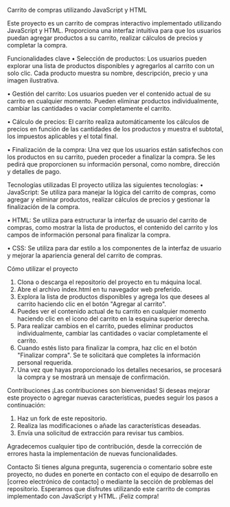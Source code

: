 Carrito de compras utilizando JavaScript y HTML

Este proyecto es un carrito de compras interactivo implementado utilizando JavaScript y HTML. Proporciona una interfaz intuitiva para que los usuarios puedan agregar productos a su carrito, realizar cálculos de precios y completar la compra.

Funcionalidades clave
•	Selección de productos: Los usuarios pueden explorar una lista de productos disponibles y agregarlos al carrito con un solo clic. Cada producto muestra su nombre, descripción, precio y una imagen ilustrativa.

•	Gestión del carrito: Los usuarios pueden ver el contenido actual de su carrito en cualquier momento. Pueden eliminar productos individualmente, cambiar las cantidades o vaciar completamente el carrito.

•	Cálculo de precios: El carrito realiza automáticamente los cálculos de precios en función de las cantidades de los productos y muestra el subtotal, los impuestos aplicables y el total final.

•	Finalización de la compra: Una vez que los usuarios están satisfechos con los productos en su carrito, pueden proceder a finalizar la compra. Se les pedirá que proporcionen su información personal, como nombre, dirección y detalles de pago.

Tecnologías utilizadas
El proyecto utiliza las siguientes tecnologías:
•	JavaScript: Se utiliza para manejar la lógica del carrito de compras, como agregar y eliminar productos, realizar cálculos de precios y gestionar la finalización de la compra.

•	HTML: Se utiliza para estructurar la interfaz de usuario del carrito de compras, como mostrar la lista de productos, el contenido del carrito y los campos de información personal para finalizar la compra.

•	CSS: Se utiliza para dar estilo a los componentes de la interfaz de usuario y mejorar la apariencia general del carrito de compras.

Cómo utilizar el proyecto
1.	Clona o descarga el repositorio del proyecto en tu máquina local.
2.	Abre el archivo index.html en tu navegador web preferido.
3.	Explora la lista de productos disponibles y agrega los que desees al carrito haciendo clic en el botón "Agregar al carrito".
4.	Puedes ver el contenido actual de tu carrito en cualquier momento haciendo clic en el icono del carrito en la esquina superior derecha.
5.	Para realizar cambios en el carrito, puedes eliminar productos individualmente, cambiar las cantidades o vaciar completamente el carrito.
6.	Cuando estés listo para finalizar la compra, haz clic en el botón "Finalizar compra". Se te solicitará que completes la información personal requerida.
7.	Una vez que hayas proporcionado los detalles necesarios, se procesará la compra y se mostrará un mensaje de confirmación.

Contribuciones
¡Las contribuciones son bienvenidas! Si deseas mejorar este proyecto o agregar nuevas características, puedes seguir los pasos a continuación:
1.	Haz un fork de este repositorio.
2.	Realiza las modificaciones o añade las características deseadas.
3.	Envía una solicitud de extracción para revisar tus cambios.

Agradecemos cualquier tipo de contribución, desde la corrección de errores hasta la implementación de nuevas funcionalidades.

Contacto
Si tienes alguna pregunta, sugerencia o comentario sobre este proyecto, no dudes en ponerte en contacto con el equipo de desarrollo en [correo electrónico de contacto] o mediante la sección de problemas del repositorio.
Esperamos que disfrutes utilizando este carrito de compras implementado con JavaScript y HTML. ¡Feliz compra!

